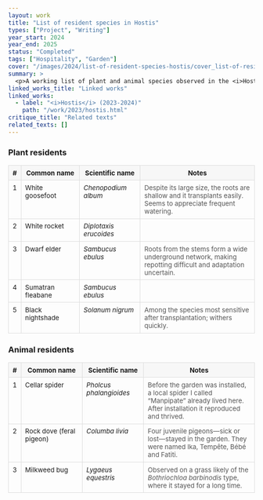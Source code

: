 ```yaml
---
layout: work
title: "List of resident species in Hostis"
types: ["Project", "Writing"]
year_start: 2024
year_end: 2025
status: "Completed"
tags: ["Hospitality", "Garden"]
cover: "/images/2024/list-of-resident-species-hostis/cover_list-of-resident-species-hostis.webp"
summary: >
  <p>A working list of plant and animal species observed in the <i>Hostis</i> garden (2023-2024), recorded in order of discovery.</p><p>The tables can be updated as new species are identified.</p>
linked_works_title: "Linked works"   
linked_works:
  - label: "<i>Hostis</i> (2023-2024)"
    path: "/work/2023/hostis.html"
critique_title: "Related texts"
related_texts: []
---
```


<!-- optional: small table styling just for this page -->
<style>
  .spec-table{width:100%; border-collapse:collapse; font-size:.95em}
  .spec-table th, .spec-table td{border:1px solid #ddd; padding:.5em .6em; vertical-align:top}
  .spec-table thead th{background:#f7f7f7; white-space:nowrap}
  .spec-note{color:#555}
  @media (max-width:768px){
    .spec-table{font-size:1em}
    .spec-table th:nth-child(1), .spec-table td:nth-child(1){width:2.5em}
  }
</style>

<h3>Plant residents</h3>

<table class="spec-table">
  <thead>
    <tr>
      <th>#</th><th>Common name</th><th>Scientific name</th><th>Notes</th>
    </tr>
  </thead>
  <tbody>
    <tr>
      <td>1</td><td>White goosefoot</td><td><i>Chenopodium album</i></td>
      <td class="spec-note">Despite its large size, the roots are shallow and it transplants easily. Seems to appreciate frequent watering.</td>
    </tr>
    <tr>
      <td>2</td><td>White rocket</td><td><i>Diplotaxis erucoides</i></td>
      <td class="spec-note"></td>
    </tr>
    <tr>
      <td>3</td><td>Dwarf elder</td><td><i>Sambucus ebulus</i></td>
      <td class="spec-note">Roots from the stems form a wide underground network, making repotting difficult and adaptation uncertain.</td>
    </tr>
    <tr>
      <td>4</td><td>Sumatran fleabane</td><td><i>Sambucus ebulus</i></td>
      <td class="spec-note"></td>
    </tr>
    <tr>
      <td>5</td><td>Black nightshade</td><td><i>Solanum nigrum</i></td>
      <td class="spec-note">Among the species most sensitive after transplantation; withers quickly.</td>
    </tr>
    <!-- …continue same pattern for all plant rows… -->
  </tbody>
</table>

<h3>Animal residents</h3>

<table class="spec-table">
  <thead>
    <tr>
      <th>#</th><th>Common name</th><th>Scientific name</th><th>Notes</th>
    </tr>
  </thead>
  <tbody>
    <tr>
      <td>1</td><td>Cellar spider</td><td><i>Pholcus phalangioides</i></td>
      <td class="spec-note">Before the garden was installed, a local spider I called “Manpipate” already lived here. After installation it reproduced and thrived.</td>
    </tr>
    <tr>
      <td>2</td><td>Rock dove (feral pigeon)</td><td><i>Columba livia</i></td>
      <td class="spec-note">Four juvenile pigeons—sick or lost—stayed in the garden. They were named Ika, Tempête, Bébé and Fatiti.</td>
    </tr>
    <tr>
      <td>3</td><td>Milkweed bug</td><td><i>Lygaeus equestris</i></td>
      <td class="spec-note">Observed on a grass likely of the <i>Bothriochloa barbinodis</i> type, where it stayed for a long time.</td>
    </tr>
    <!-- …continue same pattern for all animal rows… -->
  </tbody>
</table>

